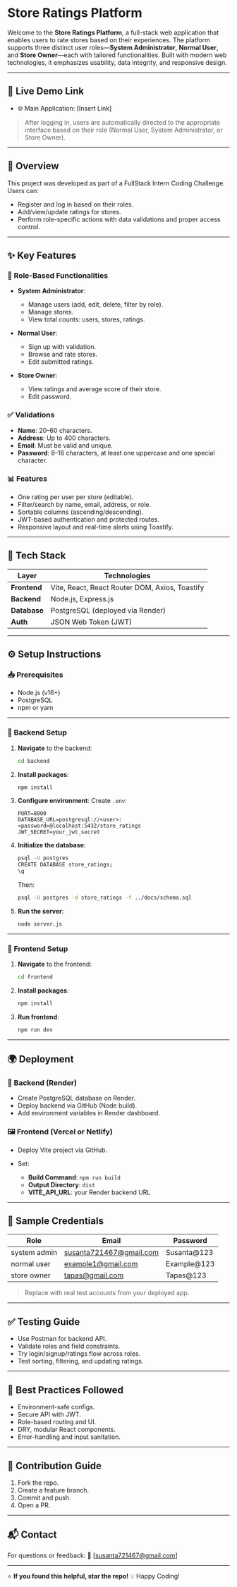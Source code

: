 # Store Ratings Platform

Welcome to the **Store Ratings Platform**, a full-stack web application that enables users to rate stores based on their experiences. The platform supports three distinct user roles—**System Administrator**, **Normal User**, and **Store Owner**—each with tailored functionalities. Built with modern web technologies, it emphasizes usability, data integrity, and responsive design.

---

## 🔗 Live Demo Link

* 🌐 Main Application: [Insert Link]

> After logging in, users are automatically directed to the appropriate interface based on their role (Normal User, System Administrator, or Store Owner).

---

## 🧠 Overview

This project was developed as part of a FullStack Intern Coding Challenge. Users can:

* Register and log in based on their roles.
* Add/view/update ratings for stores.
* Perform role-specific actions with data validations and proper access control.

---

## ✨ Key Features

### 🔐 Role-Based Functionalities

* **System Administrator**:

  * Manage users (add, edit, delete, filter by role).
  * Manage stores.
  * View total counts: users, stores, ratings.

* **Normal User**:

  * Sign up with validation.
  * Browse and rate stores.
  * Edit submitted ratings.

* **Store Owner**:

  * View ratings and average score of their store.
  * Edit password.

### ✅ Validations

* **Name**: 20–60 characters.
* **Address**: Up to 400 characters.
* **Email**: Must be valid and unique.
* **Password**: 8–16 characters, at least one uppercase and one special character.

### 📊 Features

* One rating per user per store (editable).
* Filter/search by name, email, address, or role.
* Sortable columns (ascending/descending).
* JWT-based authentication and protected routes.
* Responsive layout and real-time alerts using Toastify.

---

## 🧱 Tech Stack

| Layer        | Technologies                                   |
| ------------ | ---------------------------------------------- |
| **Frontend** | Vite, React, React Router DOM, Axios, Toastify |
| **Backend**  | Node.js, Express.js                            |
| **Database** | PostgreSQL (deployed via Render)               |
| **Auth**     | JSON Web Token (JWT)                           |

---

## ⚙️ Setup Instructions

### 📥 Prerequisites

* Node.js (v16+)
* PostgreSQL
* npm or yarn

---

### 🔧 Backend Setup

1. **Navigate** to the backend:

   ```bash
   cd backend
   ```

2. **Install packages**:

   ```bash
   npm install
   ```

3. **Configure environment**:
   Create `.env`:

   ```
   PORT=8000
   DATABASE_URL=postgresql://<user>:<password>@localhost:5432/store_ratings
   JWT_SECRET=your_jwt_secret
   ```

4. **Initialize the database**:

   ```bash
   psql -U postgres
   CREATE DATABASE store_ratings;
   \q
   ```

   Then:

   ```bash
   psql -U postgres -d store_ratings -f ../docs/schema.sql
   ```

5. **Run the server**:

   ```bash
   node server.js
   ```

---

### 🎨 Frontend Setup

1. **Navigate** to the frontend:

   ```bash
   cd frontend
   ```

2. **Install packages**:

   ```bash
   npm install
   ```

3. **Run frontend**:

   ```bash
   npm run dev
   ```
---

## 🌍 Deployment

### 🔁 Backend (Render)

* Create PostgreSQL database on Render.
* Deploy backend via GitHub (Node build).
* Add environment variables in Render dashboard.

### 🖼️ Frontend (Vercel or Netlify)

* Deploy Vite project via GitHub.
* Set:

  * **Build Command**: `npm run build`
  * **Output Directory**: `dist`
  * **VITE_API_URL**: your Render backend URL

---

## 🧪 Sample Credentials

| Role        | Email                | Password     |
| ----------- | -------------------- | ------------ |
| system admin|susanta721467@gmail.com| Susanta@123 |
| normal user | example1@gmail.com   | Example@123  |
| store owner | tapas@gmail.com      | Tapas@123    |

> Replace with real test accounts from your deployed app.

---

## ✅ Testing Guide

* Use Postman for backend API.
* Validate roles and field constraints.
* Try login/signup/ratings flow across roles.
* Test sorting, filtering, and updating ratings.

---

## 🌟 Best Practices Followed

* Environment-safe configs.
* Secure API with JWT.
* Role-based routing and UI.
* DRY, modular React components.
* Error-handling and input sanitation.

---

## 🤝 Contribution Guide

1. Fork the repo.
2. Create a feature branch.
3. Commit and push.
4. Open a PR.

---

## 📬 Contact

For questions or feedback:
📧 [susanta721467@gmail.com]

---

⭐ **If you found this helpful, star the repo!**
💡 Happy Coding!
